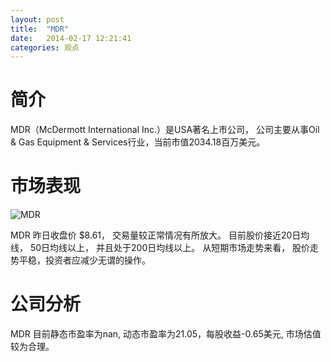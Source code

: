 ```yaml
---
layout: post
title:  "MDR"
date:   2014-02-17 12:21:41
categories: 观点
---
```


# 简介
MDR（McDermott International Inc.）是USA著名上市公司，
公司主要从事Oil & Gas Equipment & Services行业，当前市值2034.18百万美元。

# 市场表现

![MDR](http://finviz.com/chart.ashx?t=MDR&ty=c&ta=1&p=d&s=l)

MDR 昨日收盘价 $8.61，
交易量较正常情况有所放大。
目前股价接近20日均线，
50日均线以上，
并且处于200日均线以上。
从短期市场走势来看，
股价走势平稳，投资者应减少无谓的操作。

# 公司分析
MDR 目前静态市盈率为nan, 动态市盈率为21.05，每股收益-0.65美元,
市场估值较为合理。
